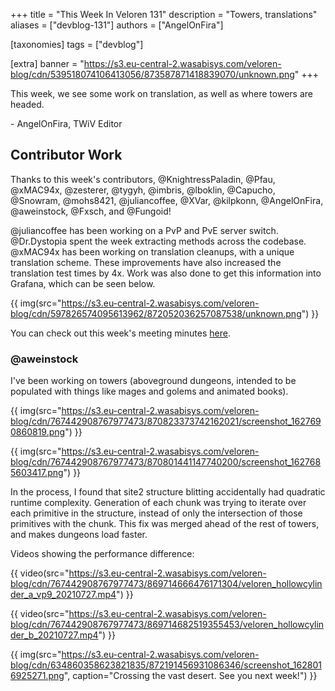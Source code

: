 +++
title = "This Week In Veloren 131"
description = "Towers, translations"
aliases = ["devblog-131"]
authors = ["AngelOnFira"]

[taxonomies]
tags = ["devblog"]

[extra]
banner = "https://s3.eu-central-2.wasabisys.com/veloren-blog/cdn/539518074106413056/873587871418839070/unknown.png"
+++

This week, we see some work on translation, as well as where towers are headed.

\- AngelOnFira, TWiV Editor

## Contributor Work

Thanks to this week's contributors, @KnightressPaladin, @Pfau, @xMAC94x,
@zesterer, @tygyh, @imbris, @lboklin, @Capucho, @Snowram, @mohs8421,
@juliancoffee, @XVar, @kilpkonn, @AngelOnFira, @aweinstock, @Fxsch, and
@Fungoid!

@juliancoffee has been working on a PvP and PvE server switch. @Dr.Dystopia
spent the week extracting methods across the codebase. @xMAC94x has been working
on translation cleanups, with a unique translation scheme. These improvements
have also increased the translation test times by 4x. Work was also done to get
this information into Grafana, which can be seen below.

{{
  img(src="https://s3.eu-central-2.wasabisys.com/veloren-blog/cdn/597826574095613962/872052036257087538/unknown.png")
}}

You can check out this week's meeting minutes
[here](https://hackmd.io/_fGyJ9atS_2tah3qtou1fw).

### @aweinstock

I've been working on towers (aboveground dungeons, intended to be populated with
things like mages and golems and animated books).

{{
  img(src="https://s3.eu-central-2.wasabisys.com/veloren-blog/cdn/767442908767977473/870823373742162021/screenshot_1627690860819.png")
}}

{{
  img(src="https://s3.eu-central-2.wasabisys.com/veloren-blog/cdn/767442908767977473/870801441147740200/screenshot_1627685603417.png")
}}

In the process, I found that site2 structure blitting accidentally had quadratic
runtime complexity. Generation of each chunk was trying to iterate over each
primitive in the structure, instead of only the intersection of those primitives
with the chunk. This fix was merged ahead of the rest of towers, and makes
dungeons load faster.

Videos showing the performance difference:

{{
  video(src="https://s3.eu-central-2.wasabisys.com/veloren-blog/cdn/767442908767977473/869714666476171304/veloren_hollowcylinder_a_vp9_20210727.mp4")
}}

{{
  video(src="https://s3.eu-central-2.wasabisys.com/veloren-blog/cdn/767442908767977473/869714682519355453/veloren_hollowcylinder_b_20210727.mp4")
}}

{{
  img(src="https://s3.eu-central-2.wasabisys.com/veloren-blog/cdn/634860358623821835/872191456931086346/screenshot_1628016925271.png",
  caption="Crossing the vast desert. See you next week!")
}}
